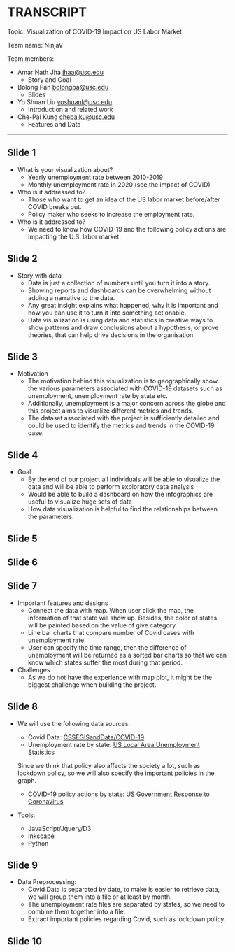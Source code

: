 # TRANSCRIPT

Topic: Visualization of COVID-19 Impact on US Labor Market

Team name: NinjaV

Team members:

- Amar Nath Jha <jhaa@usc.edu>
    - Story and Goal
- Bolong Pan <bolongpa@usc.edu>
    - Slides
- Yo Shuan Liu <yoshuanl@usc.edu>
    - Introduction and related work
- Che-Pai Kung <chepaiku@usc.edu>
    - Features and Data

---

## Slide 1
* What is your visualization about?
    * Yearly unemployment rate between 2010-2019
    * Monthly unemployment rate in 2020 (see the impact of COVID)
* Who is it addressed to?
    * Those who want to get an idea of the US labor market before/after COVID breaks out.
    * Policy maker who seeks to increase the employment rate.
* Who is it addressed to?
    * We need to know how COVID-19 and the following policy actions are impacting the U.S. labor market.

## Slide 2
* Story with data
    * Data is just a collection of numbers until you turn it into a story. 
    * Showing reports and dashboards can be overwhelming without adding a narrative to the data. 
    * Any great insight explains what happened, why it is important and how you can use it to turn it into something actionable. 
    * Data visualization is using data and statistics in creative ways to show patterns and draw conclusions about a hypothesis, or prove theories, that can help drive decisions in the organisation           

## Slide 3
* Motivation
    * The motivation behind this visualization is to geographically show the various parameters associated with COVID-19 datasets such as unemployment, unemployment rate by state etc.
    * Additionally, unemployment is a major concern across the globe and this project aims to visualize different metrics and trends. 
    * The dataset associated with the project is sufficiently detailed and could be used to identify the metrics and trends in the COVID-19 case.

## Slide 4
* Goal
    * By the end of our project all individuals will be able to visualize the data and will be able to perform exploratory data analysis
    * Would be able to build a dashboard on how the infographics are useful to visualize huge sets of data 
    * How data visualization is helpful to find the relationships between the parameters.

## Slide 5

## Slide 6

## Slide 7
* Important features and designs
    * Connect the data with map. When user click the map, the information of that state will show up. Besides, the color of states will be painted based on the value of give category.
    * Line bar charts that compare number of Covid cases with unemployment rate.
    * User can specify the time range, then the difference of unemployment will be returned as a sorted bar charts so that we can know which states suffer the most during that period.
* Challenges
    * As we do not have the experience with map plot, it might be the biggest challenge when building the project.
## Slide 8
* We will use the following data sources:
    * Covid Data:  [CSSEGISandData/COVID-19](https://github.com/CSSEGISandData/COVID-19/tree/master/csse_covid_19_data)
    * Unemployment rate by state: [US Local Area Unemployment Statistics](https://www.bls.gov/lau/)

    Since we think that policy also affects the society a lot, such as lockdown policy, so we will also specify the important policies in the graph.

    * COVID-19 policy actions by state: [US Government Response to Coronavirus](https://www.usa.gov/coronavirus)
* Tools:
    * JavaScript/Jquery/D3
    * Inkscape
    * Python
## Slide 9
* Data Preprocessing:
    * Covid Data is separated by date, to make is easier to retrieve data, we will group them into a file or at least by month.
    * The unemployment rate files are separated by states, so we need to combine them together into a file.
    *   Extract important policies regarding Covid, such as lockdown policy.

## Slide 10

